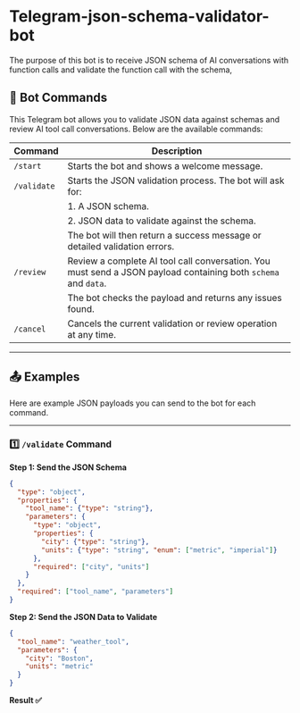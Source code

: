 
# Telegram-json-schema-validator-bot

The purpose of this bot is to receive JSON schema of AI conversations with function calls and validate the function call with the schema,

## 🤖 Bot Commands
This Telegram bot allows you to validate JSON data against schemas and review AI tool call conversations. Below are the available commands:

| Command      | Description                                                                 |
|-------------|-----------------------------------------------------------------------------|
| `/start`     | Starts the bot and shows a welcome message.                                  |
| `/validate`  | Starts the JSON validation process. The bot will ask for:                  |
|             | 1. A JSON schema.                                                           |
|             | 2. JSON data to validate against the schema.                                |
|             | The bot will then return a success message or detailed validation errors.   |
| `/review`    | Review a complete AI tool call conversation. You must send a JSON payload containing both `schema` and `data`. |
|             | The bot checks the payload and returns any issues found.                     |
| `/cancel`    | Cancels the current validation or review operation at any time.             |

---
## 📤 Examples

Here are example JSON payloads you can send to the bot for each command.

---

### 1️⃣ `/validate` Command

**Step 1: Send the JSON Schema**

```json
{
  "type": "object",
  "properties": {
    "tool_name": {"type": "string"},
    "parameters": {
      "type": "object",
      "properties": {
        "city": {"type": "string"},
        "units": {"type": "string", "enum": ["metric", "imperial"]}
      },
      "required": ["city", "units"]
    }
  },
  "required": ["tool_name", "parameters"]
}
```
**Step 2: Send the JSON Data to Validate**

```json
{
  "tool_name": "weather_tool",
  "parameters": {
    "city": "Boston",
    "units": "metric"
  }
}
```
**Result ✅**

